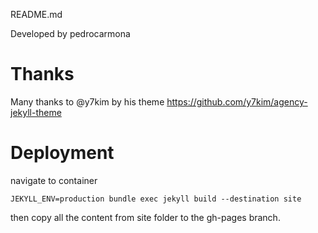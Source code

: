 README.md

Developed by pedrocarmona

# Thanks

Many thanks to @y7kim by his theme https://github.com/y7kim/agency-jekyll-theme

# Deployment

navigate to container

```
JEKYLL_ENV=production bundle exec jekyll build --destination site
```

then copy all the content from site folder to the gh-pages branch.                                                                                                                           
